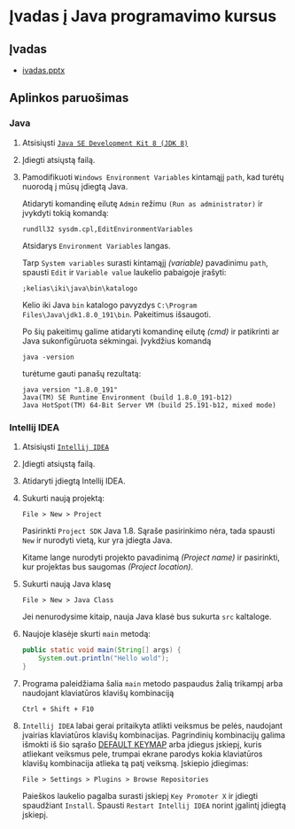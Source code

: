 # Įvadas į Java programavimo kursus

## Įvadas
- [ivadas.pptx](ivadas.pptx)

## Aplinkos paruošimas

### Java

1. Atsisiųsti [`Java SE Development Kit 8 (JDK 8)`](https://www.oracle.com/technetwork/java/javase/downloads/jdk8-downloads-2133151.html)
2. Įdiegti atsiųstą failą.
3. Pamodifikuoti `Windows Environment Variables` kintamąjį `path`, kad turėtų nuorodą į mūsų įdiegtą Java. 

    Atidaryti komandinę eilutę `Admin` režimu `(Run as administrator)` ir įvykdyti tokią komandą: 
    
    ```
    rundll32 sysdm.cpl,EditEnvironmentVariables
    ``` 
    
    Atsidarys `Environment Variables` langas. 
    
    Tarp `System variables` surasti kintamąjį *(variable)* pavadinimu `path`, spausti `Edit` ir `Variable value` laukelio pabaigoje įrašyti: 
    ```
    ;kelias\iki\java\bin\katalogo
    ```
    Kelio iki Java `bin` katalogo pavyzdys `C:\Program Files\Java\jdk1.8.0_191\bin`. Pakeitimus išsaugoti. 
    
    Po šių pakeitimų galime atidaryti komandinę eilutę *(cmd)* ir patikrinti ar Java sukonfigūruota sėkmingai. Įvykdžius komandą 
    ```
    java -version
    ``` 
    turėtume gauti panašų rezultatą:
    ```
    java version "1.8.0_191"
    Java(TM) SE Runtime Environment (build 1.8.0_191-b12)
    Java HotSpot(TM) 64-Bit Server VM (build 25.191-b12, mixed mode)
    ```

### Intellij IDEA

1. Atsisiųsti [`Intellij IDEA`](https://www.jetbrains.com/idea/download/#section=windows)

2. Įdiegti atsiųstą failą.

3. Atidaryti įdiegtą Intellij IDEA.

4. Sukurti naują projektą:
    ```
    File > New > Project
    ```
    Pasirinkti `Project SDK` Java 1.8. Sąraše pasirinkimo nėra, tada spausti `New` ir nurodyti vietą, kur yra įdiegta Java. 
    
    Kitame lange nurodyti projekto pavadinimą *(Project name)* ir pasirinkti, kur projektas bus saugomas *(Project location)*.

5. Sukurti naują Java klasę
    ```
    File > New > Java Class
    ```
    Jei nenurodysime kitaip, nauja Java klasė bus sukurta `src` kaltaloge.

6. Naujoje klasėje skurti `main` metodą:

    ```java
    public static void main(String[] args) {
        System.out.println("Hello wold");
    }
    ```

7. Programa paleidžiama šalia `main` metodo paspaudus žalią trikampį arba naudojant klaviatūros klavišų kombinaciją 
    ```
    Ctrl + Shift + F10
    ```

8. `Intellij IDEA` labai gerai pritaikyta atlikti veiksmus be pelės, naudojant įvairias klaviatūros klavišų kombinacijas. Pagrindinių kombinacijų galima išmokti iš šio sąrašo [DEFAULT KEYMAP](https://resources.jetbrains.com/storage/products/intellij-idea/docs/IntelliJIDEA_ReferenceCard.pdf) 
arba įdiegus įskiepį, kuris atliekant veiksmus pele, trumpai ekrane parodys kokia klaviatūros klavišų kombinacija atlieka tą patį veiksmą. Įskiepio įdiegimas:
    ```
    File > Settings > Plugins > Browse Repositories
    ```
    Paieškos laukelio pagalba surasti įskiepį `Key Promoter X` ir įdiegti spaudžiant `Install`. Spausti `Restart Intellij IDEA` norint įgalintį įdiegtą įskiepį.

